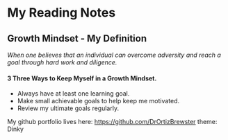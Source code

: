 # My Reading Notes

## Growth Mindset - My Definition

*When one believes that an individual can overcome adversity and reach a goal through hard work and diligence.*

#### 3 Three Ways to Keep Myself in a Growth Mindset.
* Always have at least one learning goal.
* Make small achievable goals to help keep me motivated.
* Review my ultimate goals regularly.

My github portfolio lives here: https://github.com/DrOrtizBrewster
theme: Dinky
